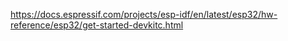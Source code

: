 https://docs.espressif.com/projects/esp-idf/en/latest/esp32/hw-reference/esp32/get-started-devkitc.html